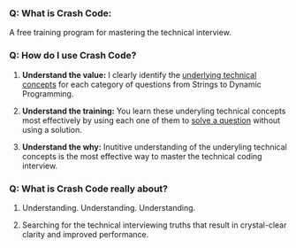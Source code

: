 ### Q: What is Crash Code: 
A free training program for mastering the technical interview.

### Q: How do I use Crash Code?
1. **Understand the value:** I clearly identify the [underlying technical concepts](https://colab.research.google.com/drive/1slnnZJAtSyAqJbqF5IMBht8zNJxm8mN4#scrollTo=qTZX2XylbCAd) for each category of questions from Strings to Dynamic Programming. 

2. **Understand the training:** You learn these underyling technical concepts most effectively by using each one of them to [solve a question](https://colab.research.google.com/drive/1slnnZJAtSyAqJbqF5IMBht8zNJxm8mN4#scrollTo=QlJsQ5xpRHg5) without using a solution.

3. **Understand the why:** Inutitive understanding of the underyling technical concepts is the most effective way to master the technical coding interview.



### Q: What is Crash Code really about?
1. Understanding. Understanding. Understanding.

2. Searching for the technical interviewing truths that result in crystal-clear clarity and improved performance.
